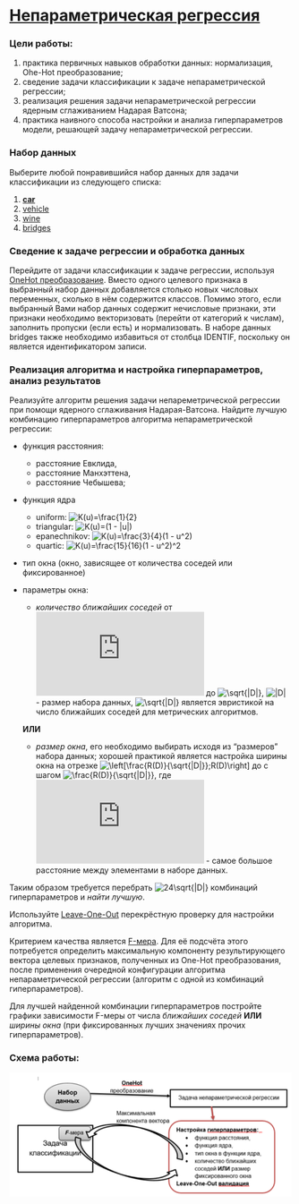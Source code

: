 # [Непараметрическая регрессия](report.ipynb)
### Цели работы:
1. практика первичных навыков обработки данных: нормализация, Ohe-Hot преобразование;
2. сведение задачи классификации к задаче непараметрической регрессии;
3. реализация решения задачи непараметрической регрессии ядерным сглаживанием Надарая Ватсона;
4. практика наивного способа настройки и анализа гиперпараметров модели, решающей задачу непараметрической регрессии.
### Набор данных
Выберите любой понравившийся набор данных для задачи классификации из следующего списка:
1. [**car**](https://www.openml.org/d/40975)
2. [vehicle](https://www.openml.org/d/54)
3. [wine](https://www.openml.org/d/187)
4. [bridges](https://www.openml.org/d/327)
### Сведение к задаче регрессии и обработка данных
Перейдите от задачи классификации к задаче регрессии, используя [OneHot преобразование](https://ru.wikipedia.org/wiki/%D0%A3%D0%BD%D0%B8%D1%82%D0%B0%D1%80%D0%BD%D1%8B%D0%B9_%D0%BA%D0%BE%D0%B4). Вместо одного целевого признака в выбранный набор данных добавляется столько новых числовых переменных, сколько в нём содержится классов. Помимо этого, если выбранный Вами набор данных содержит нечисловые признаки, эти признаки необходимо векторизовать (перейти от категорий к числам), заполнить пропуски (если есть) и нормализовать. В наборе данных bridges также необходимо избавиться от столбца IDENTIF, поскольку он является идентификатором записи.
### Реализация алгоритма и настройка гиперпараметров, анализ результатов
Реализуйте алгоритм решения задачи непареметрической регрессии при помощи ядерного сглаживания Надарая-Ватсона.
Найдите лучшую комбинацию гиперпараметров алгоритма непараметрической регрессии:
* функция расстояния:
    * расстояние Евклида,
    * расстояние Манхэттена, 
    * расстояние Чебышева; 
* функция ядра
    * uniform: ![K(u)=\frac{1}{2}](https://latex.codecogs.com/svg.latex?K(u)=\frac{1}{2})
    * triangular: ![K(u)=(1 - |u|)](https://latex.codecogs.com/svg.latex?K(u)=(1%20-%20|u|))
    * epanechnikov: ![K(u)=\frac{3}{4}(1 - u^2)](https://latex.codecogs.com/svg.latex?K(u)=\frac{3}{4}(1%20-%20u^2))
    * quartic: ![K(u)=\frac{15}{16}(1 - u^2)^2](https://latex.codecogs.com/svg.latex?K(u)=\frac{15}{16}(1%20-%20u^2)^2)
* тип окна (окно, зависящее от количества соседей или фиксированное)
* параметры окна:
    * *количество ближайших соседей* от ![1](https://latex.codecogs.com/svg.latex?1) до ![\sqrt{|D|}](https://latex.codecogs.com/svg.latex?\sqrt{|D|}), ![|D|](https://latex.codecogs.com/svg.latex?|D|) - размер набора данных, ![\sqrt{|D|}](https://latex.codecogs.com/svg.latex?\sqrt{|D|}) является эвристикой на число ближайших соседей для метрических алгоритмов.
    
    **ИЛИ**
    
    * *размер окна*, его необходимо выбирать исходя из “размеров” набора данных; хорошей практикой является настройка ширины окна на отрезке ![\left[\frac{R(D)}{\sqrt{|D|}};R(D)\right]](https://latex.codecogs.com/svg.latex?\left[\frac{R(D)}{\sqrt{|D|}};R(D)\right]) до  с шагом ![\frac{R(D)}{\sqrt{|D|}}](https://latex.codecogs.com/svg.latex?\frac{R(D)}{\sqrt{|D|}}), где ![R(D](https://latex.codecogs.com/svg.latex?R(D)) - самое большое расстояние  между элементами в наборе данных.

Таким образом требуется перебрать ![24\sqrt{|D|}](https://latex.codecogs.com/svg.latex?24\sqrt{|D|}) комбинаций гиперпараметров и *найти лучшую*.

Используйте [Leave-One-Out](https://neerc.ifmo.ru/wiki/index.php?title=%D0%9C%D0%B5%D1%82%D1%80%D0%B8%D1%87%D0%B5%D1%81%D0%BA%D0%B8%D0%B9_%D0%BA%D0%BB%D0%B0%D1%81%D1%81%D0%B8%D1%84%D0%B8%D0%BA%D0%B0%D1%82%D0%BE%D1%80_%D0%B8_%D0%BC%D0%B5%D1%82%D0%BE%D0%B4_%D0%B1%D0%BB%D0%B8%D0%B6%D0%B0%D0%B9%D1%88%D0%B8%D1%85_%D1%81%D0%BE%D1%81%D0%B5%D0%B4%D0%B5%D0%B9#.D0.9C.D0.B5.D1.82.D0.BE.D0.B4_.D0.BF.D0.B0.D1.80.D0.B7.D0.B5.D0.BD.D0.BE.D0.B2.D1.81.D0.BA.D0.BE.D0.B3.D0.BE_.D0.BE.D0.BA.D0.BD.D0.B0) перекрёстную проверку для настройки алгоритма.

Критерием качества является [F-мера](http://bazhenov.me/blog/2012/07/21/classification-performance-evaluation.html). Для её подсчёта этого потребуется определить максимальную компоненту результирующего вектора целевых признаков, полученных из One-Hot преобразования, после применения очередной конфигурации алгоритма непараметрической регрессии (алгоритм с одной из комбинаций гиперпараметров).

Для лучшей найденной комбинации гиперпараметров постройте графики зависимости F-меры от числа *ближайших соседей* **ИЛИ** *ширины окна* (при фиксированных лучших значениях прочих гиперпараметров). 
### Схема работы:
![](/knn/resources/scheme.png)
